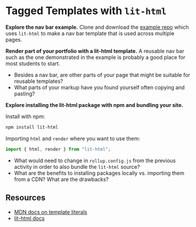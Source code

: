 # Tagged Templates with `lit-html`

**Explore the nav bar example.** Clone and download the
[example repo](https://github.com/branchwelder/example-nav-template) which uses
`lit-html` to make a nav bar template that is used across multiple pages.

**Render part of your portfolio with a lit-html template.** A reusable nav bar
such as the one demonstrated in the example is probably a good place for most
students to start.

- Besides a nav bar, are other parts of your page that might be suitable for
  reusable templates?
- What parts of your markup have you found yourself often copying and pasting?

**Explore installing the lit-html package with npm and bundling your site.**

Install with npm:

```sh
npm install lit-html
```

Importing `html` and `render` where you want to use them:

```js
import { html, render } from "lit-html";
```

- What would need to change in `rollup.config.js` from the previous activity in
  order to also bundle the `lit-html` source?
- What are the benefits to installing packages locally vs. importing them from a
  CDN? What are the drawbacks?

## Resources

- [MDN docs on template literals](https://developer.mozilla.org/en-US/docs/Web/JavaScript/Reference/Template_literals#Tagged_template_literals)
- [lit-html docs](https://lit.dev/docs/libraries/standalone-templates/)
